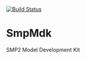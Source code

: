 [![Build Status](https://travis-ci.org/juanrgar/smp-mdk.svg?branch=master)](https://travis-ci.org/juanrgar/smp-mdk)

SmpMdk
======

SMP2 Model Development Kit
